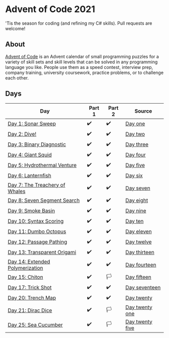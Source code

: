 ﻿ # Advent of Code 2021

 'Tis the season for coding (and refining my C# skills). Pull requests are welcome!

 ## About
 [Advent of Code](https://adventofcode.com) is an Advent calendar of small programming puzzles for a variety of skill sets and skill levels that can be solved in any programming language you like. People use them as a speed contest, interview prep, company training, university coursework, practice problems, or to challenge each other.

 ## Days

 Day|Part 1|Part 2|Source
 -|-|-|-|
[Day 1: Sonar Sweep](https://adventofcode.com/2021/day/1)|✔️|✔️|[Day one](https://github.com/hlim29/AdventOfCode2021/blob/master/Days/DayOne.cs)|
[Day 2: Dive!](https://adventofcode.com/2021/day/2)|✔️|✔️|[Day two](https://github.com/hlim29/AdventOfCode2021/blob/master/Days/DayTwo.cs)|
[Day 3: Binary Diagnostic](https://adventofcode.com/2021/day/3)|✔️|✔️|[Day three](https://github.com/hlim29/AdventOfCode2021/blob/master/Days/DayThree.cs)|
[Day 4: Giant Squid](https://adventofcode.com/2021/day/4)|✔️|✔️|[Day four](https://github.com/hlim29/AdventOfCode2021/blob/master/Days/DayFour.cs)|
[Day 5: Hydrothermal Venture](https://adventofcode.com/2021/day/5)|✔️|✔️|[Day five](https://github.com/hlim29/AdventOfCode2021/blob/master/Days/DayFive.cs)|
[Day 6: Lanternfish](https://adventofcode.com/2021/day/6)|✔️|✔️|[Day six](https://github.com/hlim29/AdventOfCode2021/blob/master/Days/DaySix.cs)|
[Day 7: The Treachery of Whales](https://adventofcode.com/2021/day/7)|✔️|✔️|[Day seven](https://github.com/hlim29/AdventOfCode2021/blob/master/Days/DaySeven.cs)|
[Day 8: Seven Segment Search](https://adventofcode.com/2021/day/8)|✔️|✔️|[Day eight](https://github.com/hlim29/AdventOfCode2021/blob/master/Days/DayEight.cs)|
[Day 9: Smoke Basin](https://adventofcode.com/2021/day/9)|✔️|✔️|[Day nine](https://github.com/hlim29/AdventOfCode2021/blob/master/Days/DayNine.cs)|
[Day 10: Syntax Scoring](https://adventofcode.com/2021/day/10)|✔️|✔️|[Day ten](https://github.com/hlim29/AdventOfCode2021/blob/master/Days/DayTen.cs)|
[Day 11: Dumbo Octopus](https://adventofcode.com/2021/day/11)|✔️|✔️|[Day eleven](https://github.com/hlim29/AdventOfCode2021/blob/master/Days/DayEleven.cs)|
[Day 12: Passage Pathing](https://adventofcode.com/2021/day/12)|✔️|✔️|[Day twelve](https://github.com/hlim29/AdventOfCode2021/blob/master/Days/DayTwelve.cs)|
[Day 13: Transparent Origami](https://adventofcode.com/2021/day/13)|✔️|✔️|[Day thirteen](https://github.com/hlim29/AdventOfCode2021/blob/master/Days/DayThirteen.cs)|
[Day 14: Extended Polymerization](https://adventofcode.com/2021/day/14)|✔️|✔️|[Day fourteen](https://github.com/hlim29/AdventOfCode2021/blob/master/Days/DayFourteen.cs)|
[Day 15: Chiton](https://adventofcode.com/2021/day/15)|✔️|🏳️|[Day fifteen](https://github.com/hlim29/AdventOfCode2021/blob/master/Days/DayFifteen.cs)|
[Day 17: Trick Shot](https://adventofcode.com/2021/day/17)|✔️|✔️|[Day seventeen](https://github.com/hlim29/AdventOfCode2021/blob/master/Days/DaySeventeen.cs)|
[Day 20: Trench Map](https://adventofcode.com/2021/day/20)|✔️|✔️|[Day twenty](https://github.com/hlim29/AdventOfCode2021/blob/master/Days/DayTwenty.cs)|
[Day 21: Dirac Dice](https://adventofcode.com/2021/day/21)|✔️|🏳️|[Day twenty one](https://github.com/hlim29/AdventOfCode2021/blob/master/Days/DayTwentyOne.cs)|
[Day 25: Sea Cucumber](https://adventofcode.com/2021/day/25)|✔️|🏳️|[Day twenty five](https://github.com/hlim29/AdventOfCode2021/blob/master/Days/DayTwentyFive.cs)|
